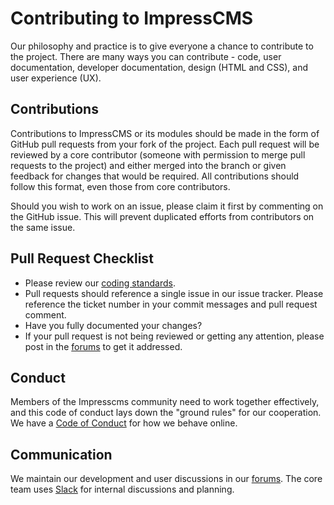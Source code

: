 # Contributing to ImpressCMS
Our philosophy and practice is to give everyone a chance to contribute to the project. There are many ways you can contribute - code, user documentation, developer documentation, design (HTML and CSS), and user experience (UX). 

## Contributions

Contributions to ImpressCMS or its modules should be made in the form of GitHub pull requests from your fork of the project. Each pull request will be reviewed by a core contributor (someone with permission to merge pull requests to the project) and either merged into the branch or given feedback for changes that would be required. All contributions should follow this format, even those from core contributors.

Should you wish to work on an issue, please claim it first by commenting on the GitHub issue. This will prevent duplicated efforts from contributors on the same issue.

## Pull Request Checklist
- Please review our [coding standards](http://wiki.org/modules/wiki/index.php?page=Coding_Standards).
- Pull requests should reference a single issue in our issue tracker. Please reference the ticket number in your commit messages and pull request comment.
- Have you fully documented your changes?
- If your pull request is not being reviewed or getting any attention, please post in the [forums](http://community.impresscms.org/modules/newbb/viewforum.php?forum=55) to get it addressed.

## Conduct
Members of the Impresscms community need to work together effectively, and this code of conduct lays down the "ground rules" for our cooperation. We have a [Code of Conduct](http://wiki.impresscms.org/modules/wiki/index.php?page=Code_of_Conduct) for how we behave online.

## Communication

We maintain our development and user discussions in our [forums](http://community.impresscms.org/modules/newbb/viewforum.php?forum=55). The core team uses [Slack](https://impresscms.slack.com/) for internal discussions and planning. 
